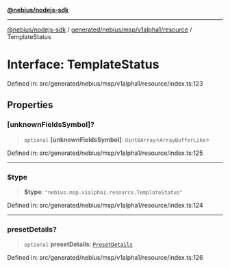 [**@nebius/nodejs-sdk**](../../../../../../README.md)

---

[@nebius/nodejs-sdk](../../../../../../README.md) / [generated/nebius/msp/v1alpha1/resource](../README.md) / TemplateStatus

# Interface: TemplateStatus

Defined in: src/generated/nebius/msp/v1alpha1/resource/index.ts:123

## Properties

### \[unknownFieldsSymbol\]?

> `optional` **\[unknownFieldsSymbol\]**: `Uint8Array`\<`ArrayBufferLike`\>

Defined in: src/generated/nebius/msp/v1alpha1/resource/index.ts:125

---

### $type

> **$type**: `"nebius.msp.v1alpha1.resource.TemplateStatus"`

Defined in: src/generated/nebius/msp/v1alpha1/resource/index.ts:124

---

### presetDetails?

> `optional` **presetDetails**: [`PresetDetails`](PresetDetails.md)

Defined in: src/generated/nebius/msp/v1alpha1/resource/index.ts:126
